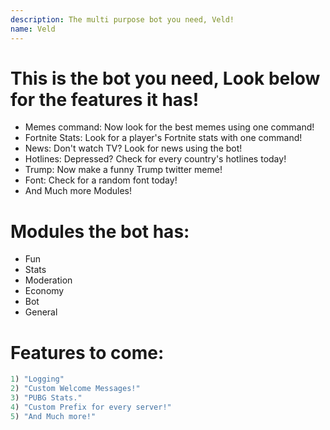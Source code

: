 ```yaml
---
description: The multi purpose bot you need, Veld!
name: Veld
---
```


# This is the bot you need, Look below for the features it has!
- Memes command: Now look for the best memes using one command!
- Fortnite Stats: Look for a player's Fortnite stats with one command!
- News: Don't watch TV? Look for news using the bot!
- Hotlines: Depressed? Check for every country's hotlines today!
- Trump: Now make a funny Trump twitter meme!
- Font: Check for a random font today!
- And Much more Modules! 

# Modules the bot has:
- Fun
- Stats
- Moderation
- Economy
- Bot
- General

# Features to come:

```js
1) "Logging"
2) "Custom Welcome Messages!"
3) "PUBG Stats."
4) "Custom Prefix for every server!"
5) "And Much more!"
```
